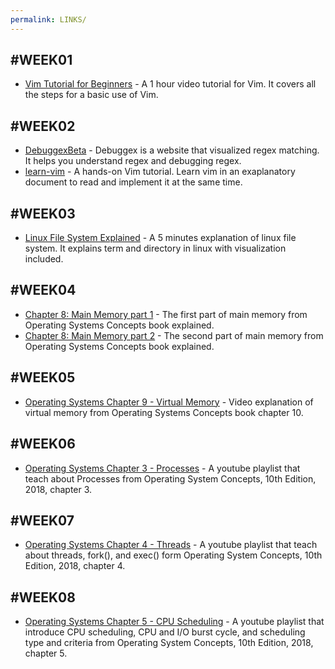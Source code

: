 ```yaml
---
permalink: LINKS/
---
```


#WEEK01
---
* [Vim Tutorial for Beginners](https://www.youtube.com/watch?v=RZ4p-saaQkc) - A 1 hour video tutorial for Vim. It covers all the steps for a basic use of Vim.

#WEEK02
---
* [DebuggexBeta](debuggex.com) - Debuggex is a website that visualized regex matching. It helps you understand regex and debugging regex.
* [learn-vim](https://github.com/dofy/learn-vim) - A hands-on Vim tutorial. Learn vim in an exaplanatory document to read and implement it at the same time.

#WEEK03
---
* [Linux File System Explained](https://www.youtube.com/watch?v=bbmWOjuFmgA) - A 5 minutes explanation of linux file system. It explains term and directory in linux with visualization included. 

#WEEK04
---
* [Chapter 8: Main Memory part 1](https://www.youtube.com/watch?v=Jy_teuaj7Ic&t=7s) - The first part of main memory from Operating Systems Concepts book explained.
* [Chapter 8: Main Memory part 2](https://www.youtube.com/watch?v=8Zw4gIqqZe0) - The second part of main memory from Operating Systems Concepts book explained.

#WEEK05
---
* [Operating Systems Chapter 9 - Virtual Memory](https://youtu.be/KTx9RNfyFO8?si=KcwI2sYkKtAeEHFp) - Video explanation of virtual memory from Operating Systems Concepts book chapter 10. 

#WEEK06
---
* [Operating Systems Chapter 3 - Processes](https://youtube.com/playlist?list=PLBlnK6fEyqRgKl0MbI6kbI5ffNt7BF8Fn&si=aKkERuzvA8hwJU6P) - A youtube playlist that teach about Processes from Operating System Concepts, 10th Edition, 2018, chapter 3.

#WEEK07
---
* [Operating Systems Chapter 4 - Threads](https://youtube.com/playlist?list=PLBlnK6fEyqRh5YXKAPCZPVZPkdhQa9Skz&si=9DmX82N_L7Nz_h9m) - A youtube playlist that teach about threads, fork(), and exec() form Operating System Concepts, 10th Edition, 2018, chapter 4. 

#WEEK08
---
* [Operating Systems Chapter 5 - CPU Scheduling](https://youtube.com/playlist?list=PLBlnK6fEyqRitWSE_AyyySWfhRgyA-rHk&si=eaVf5xhzvZGk1tqX) - A youtube playlist that introduce CPU scheduling, CPU and I/O burst cycle, and scheduling type and criteria from Operating System Concepts, 10th Edition, 2018, chapter 5. 
